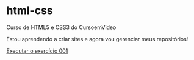 # html-css
 Curso de HTML5 e CSS3 do CursoemVideo

 Estou aprendendo a criar sites e agora vou gerenciar meus repositórios!

<a href= "https://sayonnapontes.github.io/html-css/exercícios/ex001/index.html">Executar o exercícío 001 </a>
